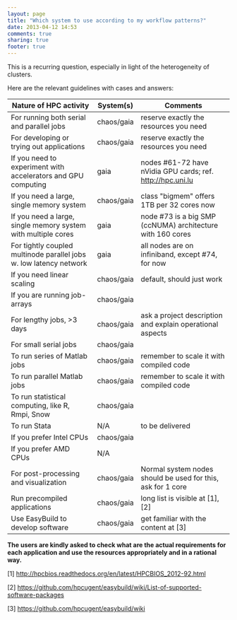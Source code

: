 ```yaml
---                                                                                                                                                                                          
layout: page
title: "Which system to use according to my workflow patterns?"
date: 2013-04-12 14:53
comments: true
sharing: true
footer: true
---
```


This is a recurring question, especially in light of the heterogeneity of clusters.

Here are the relevant guidelines with cases and answers:


| Nature of HPC activity                                             | System(s)     | Comments                                                     | 
| ------------------------------------------------------------------ | ------------- | ------------------------------------------------------------ |
| For running both serial and parallel jobs                          | chaos/gaia    | reserve exactly the resources you need                       |
| For developing or trying out applications                          | chaos/gaia    | reserve exactly the resources you need                       |
| If you need to experiment with accelerators and GPU computing      | gaia          | nodes #61-72 have nVidia GPU cards; ref. http://hpc.uni.lu   |
| If you need a large, single memory system                          | chaos/gaia    | class "bigmem" offers 1TB per 32 cores now                   |
| If you need a large, single memory system with multiple cores      | gaia          | node #73 is a big SMP (ccNUMA) architecture with 160 cores   |
| For tightly coupled multinode parallel jobs w. low latency network | gaia          | all nodes are on infiniband, except #74, for now             |
| If you need linear scaling                                         | chaos/gaia    | default, should just work                                    |
| If you are running job-arrays                                      | chaos/gaia    |                                                              |
| For lengthy jobs, >3 days                                          | chaos/gaia    | ask a project description and explain operational aspects    |
| For small serial jobs                                              | chaos/gaia    |                                                              |
| To run series of Matlab jobs                                       | chaos/gaia    | remember to scale it with compiled code                      |
| To run parallel Matlab jobs                                        | chaos/gaia    | remember to scale it with compiled code                      |
| To run statistical computing, like R, Rmpi, Snow                   | chaos/gaia    |                                                              |
| To run Stata                                                       | N/A           | to be delivered                                              |
| If you prefer Intel CPUs                                           | chaos/gaia    |                                                              |
| If you prefer AMD CPUs                                             | N/A           |                                                              |
| For post-processing and visualization                              | chaos/gaia    | Normal system nodes should be used for this, ask for 1 core  |
| Run precompiled applications                                       | chaos/gaia    | long list is visible at [1], [2]                             |
| Use EasyBuild to develop software                                  | chaos/gaia    | get familiar with the content at [3]                         |


**The users are kindly asked to check what are the actual requirements for each application
and use the resources appropriately and in a rational way.**

 [1] http://hpcbios.readthedocs.org/en/latest/HPCBIOS_2012-92.html

 [2] https://github.com/hpcugent/easybuild/wiki/List-of-supported-software-packages

 [3] https://github.com/hpcugent/easybuild/wiki
